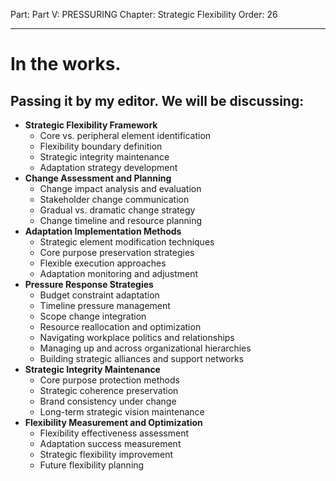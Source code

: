 Part: Part V: PRESSURING
Chapter: Strategic Flexibility
Order: 26

---

# In the works.

## Passing it by my editor. We will be discussing:

- **Strategic Flexibility Framework**
  - Core vs. peripheral element identification
  - Flexibility boundary definition
  - Strategic integrity maintenance
  - Adaptation strategy development
- **Change Assessment and Planning**
  - Change impact analysis and evaluation
  - Stakeholder change communication
  - Gradual vs. dramatic change strategy
  - Change timeline and resource planning
- **Adaptation Implementation Methods**
  - Strategic element modification techniques
  - Core purpose preservation strategies
  - Flexible execution approaches
  - Adaptation monitoring and adjustment
- **Pressure Response Strategies**
  - Budget constraint adaptation
  - Timeline pressure management
  - Scope change integration
  - Resource reallocation and optimization
  - Navigating workplace politics and relationships
  - Managing up and across organizational hierarchies
  - Building strategic alliances and support networks
- **Strategic Integrity Maintenance**
  - Core purpose protection methods
  - Strategic coherence preservation
  - Brand consistency under change
  - Long-term strategic vision maintenance
- **Flexibility Measurement and Optimization**
  - Flexibility effectiveness assessment
  - Adaptation success measurement
  - Strategic flexibility improvement
  - Future flexibility planning

<div style="height: 120px;"></div>
